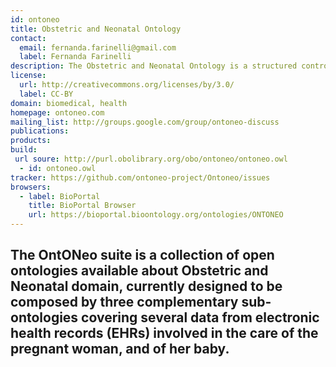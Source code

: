```yaml
---
id: ontoneo
title: Obstetric and Neonatal Ontology
contact: 
  email: fernanda.farinelli@gmail.com
  label: Fernanda Farinelli
description: The Obstetric and Neonatal Ontology is a structured controlled vocabulary to provide a representation of the data from electronic health records (EHRs) involved in the care of the pregnant woman, and of her baby.
license:
  url: http://creativecommons.org/licenses/by/3.0/
  label: CC-BY
domain: biomedical, health
homepage: ontoneo.com 
mailing_list: http://groups.google.com/group/ontoneo-discuss
publications: 
products: 
build:
 url soure: http://purl.obolibrary.org/obo/ontoneo/ontoneo.owl
  - id: ontoneo.owl
tracker: https://github.com/ontoneo-project/Ontoneo/issues
browsers:
  - label: BioPortal
    title: BioPortal Browser
    url: https://bioportal.bioontology.org/ontologies/ONTONEO
---
```

The OntONeo suite is a collection of open ontologies available about Obstetric and Neonatal domain, currently designed to be composed by three complementary sub-ontologies covering several data from electronic health records (EHRs) involved in the care of the pregnant woman, and of her baby.
---

